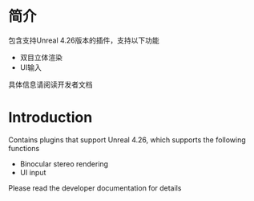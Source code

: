 # 简介
包含支持Unreal 4.26版本的插件，支持以下功能

 - 双目立体渲染
 - UI输入
 
 具体信息请阅读开发者文档

# Introduction
Contains plugins that support Unreal 4.26, which supports the following functions

 - Binocular stereo rendering
 - UI input
 
 Please read the developer documentation for details
